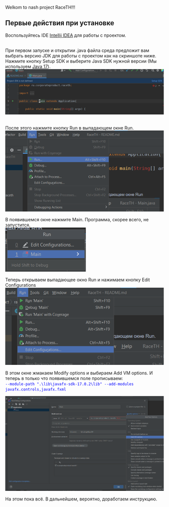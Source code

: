 Welkom to nash project RaceTH!!!

## Первые действия при установке
Воспользуйтесь IDE [Intellij IDEA](https://www.jetbrains.com/ru-ru/idea/download/#section=windows) для работы с проектом. <br><br>

При первом запуске и открытии .java файла среда
предложит вам выбрать версию JDK для работы с проектом как на скриншоте ниже. 
Нажмите кнопку Setup SDK и выберите Java SDK нужной версии 
(Мы используем [Java 17](https://www.oracle.com/java/technologies/javase/jdk17-archive-downloads.html)). <br>
![](./rdmscrs/setup_sdk0.png?raw=true) <br><br>

После этого нажмите кнопку Run в выпадающем окне Run. <br>
![](./rdmscrs/setup_sdk1.png?raw=true) <br>

В появившемся окне нажмите Main. Программа, скорее всего, не запустится. <br>
![](./rdmscrs/setup_sdk2.png?raw=true) <br>

Теперь открываем выпадающее окно Run и нажимаем кнопку Edit Configurations <br>
![](./rdmscrs/setup_sdk3.png?raw=true) <br>

В этом окне жмакаем Modify options и выбираем Add VM options.
И теперь в только что появившемся поле прописываем: <br>
<span style="color:blue">`--module-path ".\lib\javafx-sdk-17.0.2\lib" --add-modules javafx.controls,javafx.fxml`</span> <br>

![](./rdmscrs/setup_sdk4.png?raw=true) <br>

На этом пока всё. В дальнейшем, вероятно, доработаем инструкцию.<br>

